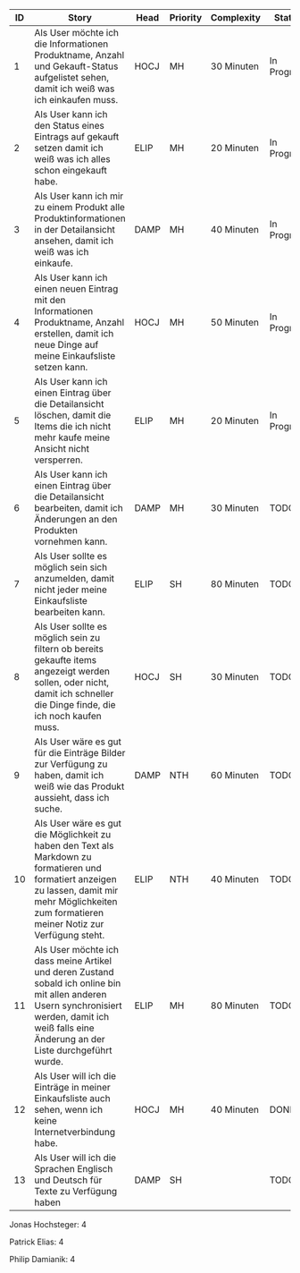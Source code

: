 | ID  | Story                                                                                                                                                                                                | Head | Priority | Complexity | Status      | Issue                                                                                               |
|-----|------------------------------------------------------------------------------------------------------------------------------------------------------------------------------------------------------|------|----------|------------|-------------|-----------------------------------------------------------------------------------------------------|
| 1   | Als User möchte ich die Informationen  Produktname, Anzahl und Gekauft-Status aufgelistet sehen, damit ich weiß was ich einkaufen muss.                                                              | HOCJ | MH       | 30 Minuten | In Progress | [#1](https://github.com/TGM-HIT/syt5-gek1051-mobile-application-bormsche-shopping-liste/issues/1)   |
| 2   | Als User kann ich den Status eines Eintrags auf gekauft setzen damit ich weiß was ich alles schon eingekauft habe.                                                                                   | ELIP | MH       | 20 Minuten | In Progress | [#2](https://github.com/TGM-HIT/syt5-gek1051-mobile-application-bormsche-shopping-liste/issues/2)   |
| 3   | Als User kann ich mir zu einem Produkt alle Produktinformationen in der Detailansicht ansehen, damit ich weiß was ich einkaufe.                                                                      | DAMP | MH       | 40 Minuten | In Progress | [#3](https://github.com/TGM-HIT/syt5-gek1051-mobile-application-bormsche-shopping-liste/issues/3)   |
| 4   | Als User kann ich einen neuen Eintrag mit den Informationen Produktname, Anzahl erstellen, damit ich neue Dinge auf meine Einkaufsliste setzen kann.                                                 | HOCJ | MH       | 50 Minuten | In Progress | [#4](https://github.com/TGM-HIT/syt5-gek1051-mobile-application-bormsche-shopping-liste/issues/4)   |
| 5   | Als User kann ich einen Eintrag über die Detailansicht löschen, damit die Items die ich nicht mehr kaufe meine Ansicht nicht versperren.                                                             | ELIP | MH       | 20 Minuten | In Progress | [#5](https://github.com/TGM-HIT/syt5-gek1051-mobile-application-bormsche-shopping-liste/issues/5)   |
| 6   | Als User kann ich einen Eintrag über die Detailansicht bearbeiten, damit ich Änderungen an den Produkten vornehmen kann.                                                                             | DAMP | MH       | 30 Minuten | TODO        | [#6](https://github.com/TGM-HIT/syt5-gek1051-mobile-application-bormsche-shopping-liste/issues/6)   |
| 7   | Als User sollte es möglich sein sich anzumelden, damit nicht jeder meine Einkaufsliste bearbeiten kann.                                                                                              | ELIP | SH       | 80 Minuten | TODO        | [#7](https://github.com/TGM-HIT/syt5-gek1051-mobile-application-bormsche-shopping-liste/issues/7)   |
| 8   | Als User sollte es möglich sein zu filtern ob bereits gekaufte items angezeigt werden sollen, oder nicht, damit ich schneller die Dinge finde, die ich noch kaufen muss.                             | HOCJ | SH       | 30 Minuten | TODO        | [#8](https://github.com/TGM-HIT/syt5-gek1051-mobile-application-bormsche-shopping-liste/issues/8)   |
| 9   | Als User wäre es gut für die Einträge Bilder zur Verfügung zu haben, damit ich weiß wie das Produkt aussieht, dass ich suche.                                                                        | DAMP | NTH      | 60 Minuten | TODO        | [#9](https://github.com/TGM-HIT/syt5-gek1051-mobile-application-bormsche-shopping-liste/issues/9)   |
| 10  | Als User wäre es gut die Möglichkeit zu haben den Text als Markdown zu formatieren und formatiert anzeigen zu lassen, damit mir mehr Möglichkeiten zum formatieren meiner Notiz zur Verfügung steht. | ELIP | NTH      | 40 Minuten | TODO        | [#10](https://github.com/TGM-HIT/syt5-gek1051-mobile-application-bormsche-shopping-liste/issues/10) |
| 11  | Als User möchte ich dass meine Artikel und deren Zustand sobald ich online bin mit allen anderen Usern synchronisiert werden, damit ich weiß falls eine Änderung an der Liste durchgeführt wurde.    | ELIP | MH       | 80 Minuten | TODO        | [#11](https://github.com/TGM-HIT/syt5-gek1051-mobile-application-bormsche-shopping-liste/issues/11) |
| 12  | Als User will ich die Einträge in meiner Einkaufsliste auch sehen, wenn ich keine Internetverbindung habe.                                                                                           | HOCJ | MH       | 40 Minuten | DONE        | [#12](https://github.com/TGM-HIT/syt5-gek1051-mobile-application-bormsche-shopping-liste/issues/12) |
| 13  | Als User will ich die Sprachen Englisch und Deutsch für Texte zu Verfügung haben                                                                                                                     | DAMP | SH       |            | TODO        |                                                                                                     |

Jonas Hochsteger: 4

Patrick Elias: 4

Philip Damianik: 4
